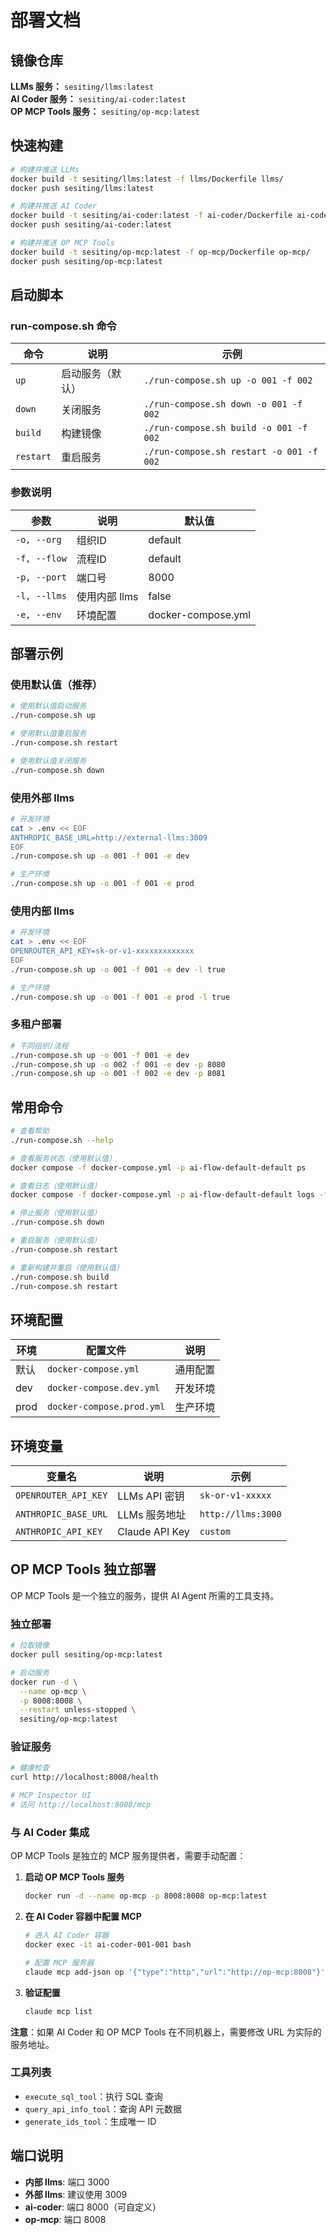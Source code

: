 # 部署文档

## 镜像仓库

**LLMs 服务：** `sesiting/llms:latest`  
**AI Coder 服务：** `sesiting/ai-coder:latest`  
**OP MCP Tools 服务：** `sesiting/op-mcp:latest`

## 快速构建

```bash
# 构建并推送 LLMs
docker build -t sesiting/llms:latest -f llms/Dockerfile llms/
docker push sesiting/llms:latest

# 构建并推送 AI Coder
docker build -t sesiting/ai-coder:latest -f ai-coder/Dockerfile ai-coder/
docker push sesiting/ai-coder:latest

# 构建并推送 OP MCP Tools
docker build -t sesiting/op-mcp:latest -f op-mcp/Dockerfile op-mcp/
docker push sesiting/op-mcp:latest
```

## 启动脚本

### run-compose.sh 命令

| 命令 | 说明 | 示例 |
|------|------|------|
| `up` | 启动服务（默认） | `./run-compose.sh up -o 001 -f 002` |
| `down` | 关闭服务 | `./run-compose.sh down -o 001 -f 002` |
| `build` | 构建镜像 | `./run-compose.sh build -o 001 -f 002` |
| `restart` | 重启服务 | `./run-compose.sh restart -o 001 -f 002` |

### 参数说明

| 参数 | 说明 | 默认值 |
|------|------|--------|
| `-o, --org` | 组织ID | default |
| `-f, --flow` | 流程ID | default |
| `-p, --port` | 端口号 | 8000 |
| `-l, --llms` | 使用内部 llms | false |
| `-e, --env` | 环境配置 | docker-compose.yml |

## 部署示例

### 使用默认值（推荐）
```bash
# 使用默认值启动服务
./run-compose.sh up

# 使用默认值重启服务
./run-compose.sh restart

# 使用默认值关闭服务
./run-compose.sh down
```

### 使用外部 llms
```bash
# 开发环境
cat > .env << EOF
ANTHROPIC_BASE_URL=http://external-llms:3009
EOF
./run-compose.sh up -o 001 -f 001 -e dev

# 生产环境
./run-compose.sh up -o 001 -f 001 -e prod
```

### 使用内部 llms
```bash
# 开发环境
cat > .env << EOF
OPENROUTER_API_KEY=sk-or-v1-xxxxxxxxxxxxx
EOF
./run-compose.sh up -o 001 -f 001 -e dev -l true

# 生产环境
./run-compose.sh up -o 001 -f 001 -e prod -l true
```

### 多租户部署
```bash
# 不同组织/流程
./run-compose.sh up -o 001 -f 001 -e dev
./run-compose.sh up -o 002 -f 001 -e dev -p 8080
./run-compose.sh up -o 001 -f 002 -e dev -p 8081
```

## 常用命令

```bash
# 查看帮助
./run-compose.sh --help

# 查看服务状态（使用默认值）
docker compose -f docker-compose.yml -p ai-flow-default-default ps

# 查看日志（使用默认值）
docker compose -f docker-compose.yml -p ai-flow-default-default logs -f

# 停止服务（使用默认值）
./run-compose.sh down

# 重启服务（使用默认值）
./run-compose.sh restart

# 重新构建并重启（使用默认值）
./run-compose.sh build
./run-compose.sh restart
```

## 环境配置

| 环境 | 配置文件 | 说明 |
|------|----------|------|
| 默认 | `docker-compose.yml` | 通用配置 |
| dev | `docker-compose.dev.yml` | 开发环境 |
| prod | `docker-compose.prod.yml` | 生产环境 |

## 环境变量

| 变量名 | 说明 | 示例 |
|--------|------|------|
| `OPENROUTER_API_KEY` | LLMs API 密钥 | `sk-or-v1-xxxxx` |
| `ANTHROPIC_BASE_URL` | LLMs 服务地址 | `http://llms:3000` |
| `ANTHROPIC_API_KEY` | Claude API Key | `custom` |

## OP MCP Tools 独立部署

OP MCP Tools 是一个独立的服务，提供 AI Agent 所需的工具支持。

### 独立部署

```bash
# 拉取镜像
docker pull sesiting/op-mcp:latest

# 启动服务
docker run -d \
  --name op-mcp \
  -p 8008:8008 \
  --restart unless-stopped \
  sesiting/op-mcp:latest
```

### 验证服务

```bash
# 健康检查
curl http://localhost:8008/health

# MCP Inspector UI
# 访问 http://localhost:8008/mcp
```

### 与 AI Coder 集成

OP MCP Tools 是独立的 MCP 服务提供者，需要手动配置：

1. **启动 OP MCP Tools 服务**
   ```bash
   docker run -d --name op-mcp -p 8008:8008 op-mcp:latest
   ```

2. **在 AI Coder 容器中配置 MCP**
   ```bash
   # 进入 AI Coder 容器
   docker exec -it ai-coder-001-001 bash
   
   # 配置 MCP 服务器
   claude mcp add-json op '{"type":"http","url":"http://op-mcp:8008"}'
   ```

3. **验证配置**
   ```bash
   claude mcp list
   ```

**注意**：如果 AI Coder 和 OP MCP Tools 在不同机器上，需要修改 URL 为实际的服务地址。

### 工具列表

- `execute_sql_tool`：执行 SQL 查询
- `query_api_info_tool`：查询 API 元数据
- `generate_ids_tool`：生成唯一 ID

## 端口说明

- **内部 llms**: 端口 3000
- **外部 llms**: 建议使用 3009
- **ai-coder**: 端口 8000（可自定义）
- **op-mcp**: 端口 8008